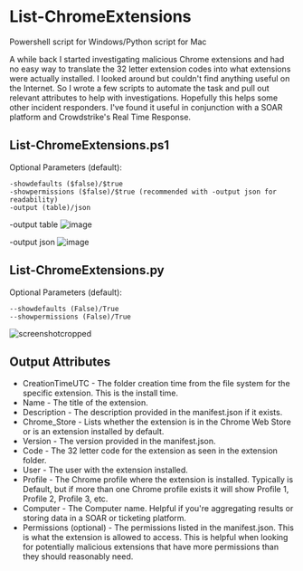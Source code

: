 # List-ChromeExtensions
Powershell script for Windows/Python script for Mac

A while back I started investigating malicious Chrome extensions and had no easy way to translate the 32 letter extension codes into what extensions were actually installed. I looked around but couldn't find anything useful on the Internet. So I wrote a few scripts to automate the task and pull out relevant attributes to help with investigations. Hopefully this helps some other incident responders. I've found it useful in conjunction with a SOAR platform and Crowdstrike's Real Time Response.

## List-ChromeExtensions.ps1

Optional Parameters (default):
```
-showdefaults ($false)/$true
-showpermissions ($false)/$true (recommended with -output json for readability)
-output (table)/json
```

-output table
![image](https://user-images.githubusercontent.com/63032888/121832066-019dda80-cc7e-11eb-8b04-a274fabd722b.png)

-output json
![image](https://user-images.githubusercontent.com/63032888/121831774-2e052700-cc7d-11eb-81ba-8d212618f300.png)


## List-ChromeExtensions.py

Optional Parameters (default):
```
--showdefaults (False)/True
--showpermissions (False)/True
```

![screenshotcropped](https://user-images.githubusercontent.com/63032888/121852572-88fe4480-cca4-11eb-9590-a542e1075fc3.jpg)

## Output Attributes
* CreationTimeUTC - The folder creation time from the file system for the specific extension. This is the install time.
* Name - The title of the extension.
* Description - The description provided in the manifest.json if it exists.
* Chrome_Store - Lists whether the extension is in the Chrome Web Store or is an extension installed by default.
* Version - The version provided in the manifest.json.
* Code - The 32 letter code for the extension as seen in the extension folder.
* User - The user with the extension installed.
* Profile - The Chrome profile where the extension is installed. Typically is Default, but if more than one Chrome profile exists it will show Profile 1, Profile 2, Profile 3, etc.
* Computer - The Computer name. Helpful if you're aggregating results or storing data in a SOAR or ticketing platform.
* Permissions (optional) - The permissions listed in the manifest.json. This is what the extension is allowed to access. This is helpful when looking for potentially malicious extensions that have more permissions than they should reasonably need.
